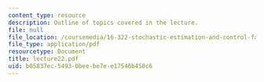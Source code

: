 ```yaml
---
content_type: resource
description: Outline of topics covered in the lecture.
file: null
file_location: /coursemedia/16-322-stochastic-estimation-and-control-fall-2004/b05837ec54930beebe7ee17546b450c6_lecture22.pdf
file_type: application/pdf
resourcetype: Document
title: lecture22.pdf
uid: b05837ec-5493-0bee-be7e-e17546b450c6
---
```

